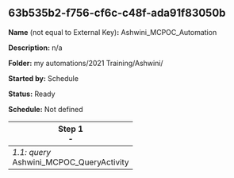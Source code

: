 ## 63b535b2-f756-cf6c-c48f-ada91f83050b

**Name** (not equal to External Key)**:** Ashwini_MCPOC_Automation

**Description:** n/a

**Folder:** my automations/2021 Training/Ashwini/

**Started by:** Schedule

**Status:** Ready

**Schedule:** Not defined

| Step 1<br>_-_ |
| --- |
| _1.1: query_<br>Ashwini_MCPOC_QueryActivity |
